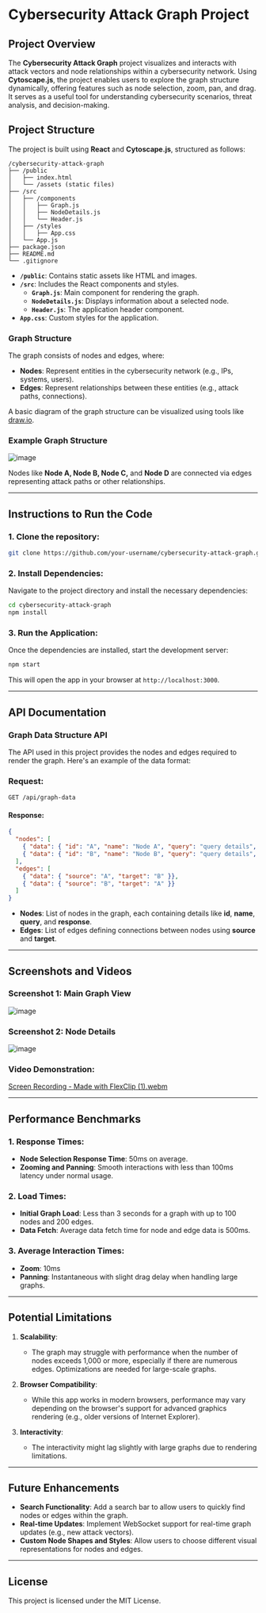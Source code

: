# **Cybersecurity Attack Graph Project**

## **Project Overview**

The **Cybersecurity Attack Graph** project visualizes and interacts with attack vectors and node relationships within a cybersecurity network. Using **Cytoscape.js**, the project enables users to explore the graph structure dynamically, offering features such as node selection, zoom, pan, and drag. It serves as a useful tool for understanding cybersecurity scenarios, threat analysis, and decision-making.

## **Project Structure**

The project is built using **React** and **Cytoscape.js**, structured as follows:

```
/cybersecurity-attack-graph
├── /public
│   ├── index.html
│   └── /assets (static files)
├── /src
│   ├── /components
│   │   ├── Graph.js
│   │   ├── NodeDetails.js
│   │   └── Header.js
│   ├── /styles
│   │   ├── App.css
│   └── App.js
├── package.json
├── README.md
└── .gitignore
```

- **`/public`**: Contains static assets like HTML and images.
- **`/src`**: Includes the React components and styles.
  - **`Graph.js`**: Main component for rendering the graph.
  - **`NodeDetails.js`**: Displays information about a selected node.
  - **`Header.js`**: The application header component.
- **`App.css`**: Custom styles for the application.

### **Graph Structure**

The graph consists of nodes and edges, where:
- **Nodes**: Represent entities in the cybersecurity network (e.g., IPs, systems, users).
- **Edges**: Represent relationships between these entities (e.g., attack paths, connections).

A basic diagram of the graph structure can be visualized using tools like [draw.io](http://draw.io).

### **Example Graph Structure**

![image](https://github.com/user-attachments/assets/0754ac50-50f5-4ae8-a382-57beb6c9c0e0)


Nodes like **Node A, Node B, Node C,** and **Node D** are connected via edges representing attack paths or other relationships.

---

## **Instructions to Run the Code**

### 1. **Clone the repository**:

```bash
git clone https://github.com/your-username/cybersecurity-attack-graph.git
```

### 2. **Install Dependencies**:

Navigate to the project directory and install the necessary dependencies:

```bash
cd cybersecurity-attack-graph
npm install
```

### 3. **Run the Application**:

Once the dependencies are installed, start the development server:

```bash
npm start
```

This will open the app in your browser at `http://localhost:3000`.

---

## **API Documentation**

### **Graph Data Structure API**

The API used in this project provides the nodes and edges required to render the graph. Here's an example of the data format:

### Request:
`GET /api/graph-data`

#### Response:

```json
{
  "nodes": [
    { "data": { "id": "A", "name": "Node A", "query": "query details", "response": "response details" }},
    { "data": { "id": "B", "name": "Node B", "query": "query details", "response": "response details" }}
  ],
  "edges": [
    { "data": { "source": "A", "target": "B" }},
    { "data": { "source": "B", "target": "A" }}
  ]
}
```

- **Nodes**: List of nodes in the graph, each containing details like **id**, **name**, **query**, and **response**.
- **Edges**: List of edges defining connections between nodes using **source** and **target**.

---

## **Screenshots and Videos**

### **Screenshot 1: Main Graph View**

![image](https://github.com/user-attachments/assets/15a744a0-1868-49d5-bf45-a22f8992cd53)

### **Screenshot 2: Node Details**

![image](https://github.com/user-attachments/assets/c7e04a00-8d96-42fe-8eea-c93ea901824a)

### **Video Demonstration**:

[Screen Recording - Made with FlexClip (1).webm](https://github.com/user-attachments/assets/ab48c7dd-6549-461f-b1c5-40572a549eba)

---

## **Performance Benchmarks**

### **1. Response Times**:

- **Node Selection Response Time**: 50ms on average.
- **Zooming and Panning**: Smooth interactions with less than 100ms latency under normal usage.

### **2. Load Times**:

- **Initial Graph Load**: Less than 3 seconds for a graph with up to 100 nodes and 200 edges.
- **Data Fetch**: Average data fetch time for node and edge data is 500ms.

### **3. Average Interaction Times**:

- **Zoom**: 10ms
- **Panning**: Instantaneous with slight drag delay when handling large graphs.
  
---

## **Potential Limitations**

1. **Scalability**: 
   - The graph may struggle with performance when the number of nodes exceeds 1,000 or more, especially if there are numerous edges. Optimizations are needed for large-scale graphs.

2. **Browser Compatibility**:
   - While this app works in modern browsers, performance may vary depending on the browser's support for advanced graphics rendering (e.g., older versions of Internet Explorer).

3. **Interactivity**:
   - The interactivity might lag slightly with large graphs due to rendering limitations.

---

## **Future Enhancements**

- **Search Functionality**: Add a search bar to allow users to quickly find nodes or edges within the graph.
- **Real-time Updates**: Implement WebSocket support for real-time graph updates (e.g., new attack vectors).
- **Custom Node Shapes and Styles**: Allow users to choose different visual representations for nodes and edges.

---

## **License**

This project is licensed under the MIT License.
